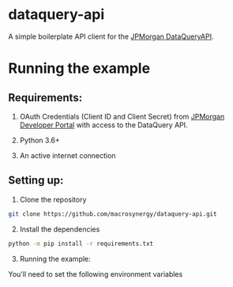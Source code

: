 # dataquery-api

A simple boilerplate API client for the [JPMorgan DataQuery](https://www.jpmorgan.com/solutions/cib/markets/dataquery)[API](https://developer.jpmorgan.com/products/dataquery_api).

# Running the example

## Requirements:

1. OAuth Credentials (Client ID and Client Secret) from [JPMorgan Developer Portal](https://developer.jpmorgan.com/) with access to the DataQuery API.

1. Python 3.6+

1. An active internet connection

## Setting up:

1. Clone the repository

```bash
git clone https://github.com/macrosynergy/dataquery-api.git
```

2. Install the dependencies

```bash
python -m pip install -r requirements.txt
```

3. Running the example:

You'll need to set the following environment variables

